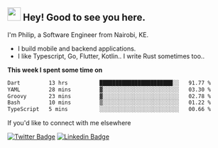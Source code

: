 <h2><img src="https://slackmojis.com/emojis/3643-cool-doge/download" width="30"/> Hey! Good to see you here.</h2>

<p>I'm Philip, a Software Engineer from Nairobi, KE. 

- I build mobile and backend applications.
- I like Typescript, Go, Flutter, Kotlin.. I write Rust sometimes too..</p>

**This week I spent some time on**
<!--START_SECTION:waka-->

```txt
Dart         13 hrs          ███████████████████████░░   91.77 %
YAML         28 mins         ▓░░░░░░░░░░░░░░░░░░░░░░░░   03.30 %
Groovy       23 mins         ▓░░░░░░░░░░░░░░░░░░░░░░░░   02.78 %
Bash         10 mins         ▒░░░░░░░░░░░░░░░░░░░░░░░░   01.22 %
TypeScript   5 mins          ░░░░░░░░░░░░░░░░░░░░░░░░░   00.66 %
```

<!--END_SECTION:waka-->

If you'd like to connect with me elsewhere

[![Twitter Badge](https://img.shields.io/badge/-Twitter-1ca0f1?style=flat-square&labelColor=1ca0f1&logo=twitter&logoColor=white&link=https://twitter.com/_diogorodrigues)](https://twitter.com/kimathiphil)  [![Linkedin Badge](https://img.shields.io/badge/-LinkedIn-blue?style=flat-square&logo=Linkedin&logoColor=white&link=https://www.linkedin.com/in/philip-kimathi-2604a9114/)](https://www.linkedin.com/in/philip-kimathi-2604a9114/)
